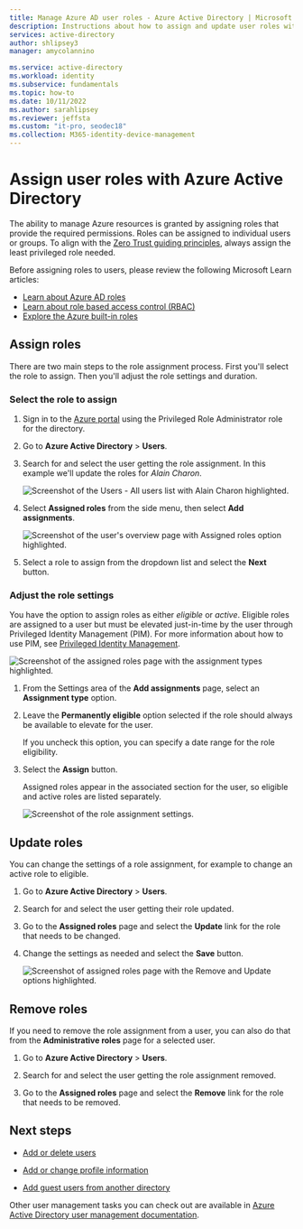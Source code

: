 ```yaml
---
title: Manage Azure AD user roles - Azure Active Directory | Microsoft Docs
description: Instructions about how to assign and update user roles with Azure Active Directory.
services: active-directory
author: shlipsey3
manager: amycolannino

ms.service: active-directory
ms.workload: identity
ms.subservice: fundamentals
ms.topic: how-to
ms.date: 10/11/2022
ms.author: sarahlipsey
ms.reviewer: jeffsta
ms.custom: "it-pro, seodec18"
ms.collection: M365-identity-device-management
---
```


# Assign user roles with Azure Active Directory

The ability to manage Azure resources is granted by assigning roles that provide the required permissions. Roles can be assigned to individual users or groups. To align with the [Zero Trust guiding principles](/azure/security/fundamentals/zero-trust), always assign the least privileged role needed.

Before assigning roles to users, please review the following Microsoft Learn articles:

- [Learn about Azure AD roles](../roles/concept-understand-roles.md)
- [Learn about role based access control (RBAC)](../../role-based-access-control/rbac-and-directory-admin-roles.md)
- [Explore the Azure built-in roles](../roles/permissions-reference.md)

## Assign roles

There are two main steps to the role assignment process. First you'll select the role to assign. Then you'll adjust the role settings and duration.

### Select the role to assign

1. Sign in to the [Azure portal](https://portal.azure.com/) using the Privileged Role Administrator role for the directory.

1. Go to **Azure Active Directory** > **Users**.

1. Search for and select the user getting the role assignment. In this example we'll update the roles for _Alain Charon_.

      ![Screenshot of the Users - All users list with Alain Charon highlighted.](media/active-directory-users-assign-role-azure-portal/select-existing-user.png)

1. Select **Assigned roles** from the side menu, then select **Add assignments**. 

    ![Screenshot of the user's overview page with Assigned roles option highlighted.](media/active-directory-users-assign-role-azure-portal/user-profile-assign-roles.png)

1. Select a role to assign from the dropdown list and select the **Next** button.

### Adjust the role settings

You have the option to assign roles as either _eligible_ or _active_. Eligible roles are assigned to a user but must be elevated just-in-time by the user through Privileged Identity Management (PIM). For more information about how to use PIM, see [Privileged Identity Management](../privileged-identity-management/index.yml).

![Screenshot of the assigned roles page with the assignment types highlighted.](media/active-directory-users-assign-role-azure-portal/role-assignment-types.png)

1. From the Settings area of the **Add assignments** page, select an **Assignment type** option.

1. Leave the **Permanently eligible** option selected if the role should always be available to elevate for the user.

    If you uncheck this option, you can specify a date range for the role eligibility.

1. Select the **Assign** button.

    Assigned roles appear in the associated section for the user, so eligible and active roles are listed separately. 

    ![Screenshot of the role assignment settings.](media/active-directory-users-assign-role-azure-portal/role-assignment-settings.png)

## Update roles

You can change the settings of a role assignment, for example to change an active role to eligible.

1. Go to **Azure Active Directory** > **Users**.

1. Search for and select the user getting their role updated.

1. Go to the **Assigned roles** page and select the **Update** link for the role that needs to be changed.

1. Change the settings as needed and select the **Save** button.

    ![Screenshot of assigned roles page with the Remove and Update options highlighted.](media/active-directory-users-assign-role-azure-portal/remove-update-role-assignment.png)

## Remove roles

If you need to remove the role assignment from a user, you can also do that from the **Administrative roles** page for a selected user.

1. Go to **Azure Active Directory** > **Users**.

1. Search for and select the user getting the role assignment removed.

1. Go to the **Assigned roles** page and select the **Remove** link for the role that needs to be removed.


## Next steps

- [Add or delete users](add-users-azure-active-directory.md)

- [Add or change profile information](active-directory-users-profile-azure-portal.md)

- [Add guest users from another directory](../external-identities/what-is-b2b.md)

Other user management tasks you can check out
are available in [Azure Active Directory user management documentation](../enterprise-users/index.yml).
